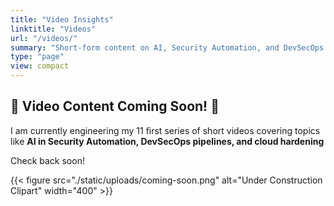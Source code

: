 ```yaml
---
title: "Video Insights"
linktitle: "Videos"
url: "/videos/"
summary: "Short-form content on AI, Security Automation, and DevSecOps."
type: "page"
view: compact
---
```


## 🚧 Video Content Coming Soon! 🚧

I am currently engineering my 11 first series of short videos covering topics like **AI in Security Automation, DevSecOps pipelines, and cloud hardening**

Check back soon!

{{< figure src="./static/uploads/coming-soon.png" alt="Under Construction Clipart" width="400" >}}